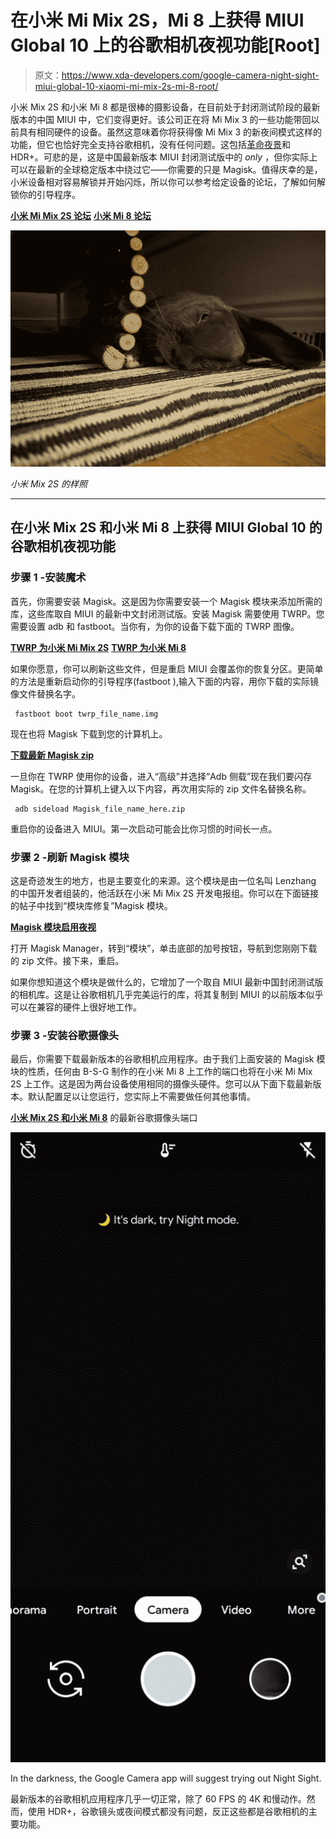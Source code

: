 # 在小米 Mi Mix 2S，Mi 8 上获得 MIUI Global 10 上的谷歌相机夜视功能[Root]

> 原文：<https://www.xda-developers.com/google-camera-night-sight-miui-global-10-xiaomi-mi-mix-2s-mi-8-root/>

小米 Mix 2S 和小米 Mi 8 都是很棒的摄影设备，在目前处于封闭测试阶段的最新版本的中国 MIUI 中，它们变得更好。该公司正在将 Mi Mix 3 的一些功能带回以前具有相同硬件的设备。虽然这意味着你将获得像 Mi Mix 3 的新夜间模式这样的功能，但它也恰好完全支持谷歌相机，没有任何问题。这包括[革命夜景](https://www.xda-developers.com/google-pixel-night-sight-google-camera-review/)和 HDR+。可悲的是，这是中国最新版本 MIUI 封闭测试版中的 *only* ，但你实际上可以在最新的全球稳定版本中绕过它——你需要的只是 Magisk。值得庆幸的是，小米设备相对容易解锁并开始闪烁，所以你可以参考给定设备的论坛，了解如何解锁你的引导程序。

[**小米 Mi Mix 2S 论坛**](https://forum.xda-developers.com/xiaomi-mi-mix-2s) [**小米 Mi 8 论坛**](https://forum.xda-developers.com/mi-8)

[![Xiaomi Mi Mix 2S Night Mode Google Camera](img/15a914decb2f7eca529a5ffafacd83b7.png)](https://www.flickr.com/photos/145036207@N04/albums/72157703529462754 "Xiaomi Mi Mix 2S Night Mode Google Camera")

*小米 Mix 2S 的样照*

* * *

## 在小米 Mix 2S 和小米 Mi 8 上获得 MIUI Global 10 的谷歌相机夜视功能

### 步骤 1 -安装魔术

首先，你需要安装 Magisk。这是因为你需要安装一个 Magisk 模块来添加所需的库，这些库取自 MIUI 的最新中文封闭测试版。安装 Magisk 需要使用 TWRP。您需要设置 adb 和 fastboot。当你有，为你的设备下载下面的 TWRP 图像。

[**TWRP 为小米 Mi Mix 2S**](https://forum.xda-developers.com/xiaomi-mi-mix-2s/development/recovery-twrp-mix-2s-t3790922) [**TWRP 为小米 Mi 8**](https://forum.xda-developers.com/mi-8/development/recovery-twrp-3-2-3-0-mi-8-t3837745)

如果你愿意，你可以刷新这些文件，但是重启 MIUI 会覆盖你的恢复分区。更简单的方法是重新启动你的引导程序(fastboot ),输入下面的内容，用你下载的实际镜像文件替换名字。

```
 fastboot boot twrp_file_name.img 
```

现在也将 Magisk 下载到您的计算机上。

[**下载最新 Magisk zip**](https://forum.xda-developers.com/apps/magisk/official-magisk-v7-universal-systemless-t3473445)

一旦你在 TWRP 使用你的设备，进入“高级”并选择“Adb 侧载”现在我们要闪存 Magisk。在您的计算机上键入以下内容，再次用实际的 zip 文件名替换名称。

```
 adb sideload Magisk_file_name_here.zip 
```

重启你的设备进入 MIUI。第一次启动可能会比你习惯的时间长一点。

### 步骤 2 -刷新 Magisk 模块

这是奇迹发生的地方，也是主要变化的来源。这个模块是由一位名叫 Lenzhang 的中国开发者组装的，他活跃在小米 Mi Mix 2S 开发电报组。你可以在下面链接的帖子中找到“模块库修复”Magisk 模块。

[**Magisk 模块启用夜视**](https://forum.xda-developers.com/showpost.php?p=78091570&postcount=426)

打开 Magisk Manager，转到“模块”，单击底部的加号按钮，导航到您刚刚下载的 zip 文件。接下来，重启。

如果你想知道这个模块是做什么的，它增加了一个取自 MIUI 最新中国封闭测试版的相机库。这是让谷歌相机几乎完美运行的库，将其复制到 MIUI 的以前版本似乎可以在兼容的硬件上很好地工作。

### 步骤 3 -安装谷歌摄像头

最后，你需要下载最新版本的谷歌相机应用程序。由于我们上面安装的 Magisk 模块的性质，任何由 B-S-G 制作的在小米 Mi 8 上工作的端口也将在小米 Mi Mix 2S 上工作。这是因为两台设备使用相同的摄像头硬件。您可以从下面下载最新版本。默认配置足以让您运行，您实际上不需要做任何其他事情。

[**小米 Mix 2S 和小米 Mi 8**](https://www.celsoazevedo.com/files/android/google-camera/dev-bsg/) 的最新谷歌摄像头端口

 <picture>![](img/a309fc85ef1e81b894e5eada1d36245d.png)</picture> 

In the darkness, the Google Camera app will suggest trying out Night Sight.

最新版本的谷歌相机应用程序几乎一切正常，除了 60 FPS 的 4K 和慢动作。然而，使用 HDR+，谷歌镜头或夜间模式都没有问题，反正这些都是谷歌相机的主要功能。